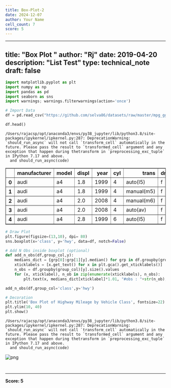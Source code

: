 ```yaml
---
title: Box-Plot-2
date: 2024-12-07
author: Your Name
cell_count: 7
score: 5
---
```


---
title: "Box Plot "
author: "Rj"
date: 2019-04-20
description: "List Test"
type: technical_note
draft: false
---

```python
import matplotlib.pyplot as plt
import numpy as np
import pandas as pd
import seaborn as sns
import warnings; warnings.filterwarnings(action='once')
```


```python
# Import Data
df = pd.read_csv("https://github.com/selva86/datasets/raw/master/mpg_ggplot2.csv")
```


```python
df.head()
```

    /Users/rajacsp/opt/anaconda3/envs/py38_jupyter/lib/python3.8/site-packages/ipykernel/ipkernel.py:287: DeprecationWarning: `should_run_async` will not call `transform_cell` automatically in the future. Please pass the result to `transformed_cell` argument and any exception that happen during thetransform in `preprocessing_exc_tuple` in IPython 7.17 and above.
      and should_run_async(code)





<div>
<style scoped>
    .dataframe tbody tr th:only-of-type {
        vertical-align: middle;
    }

    .dataframe tbody tr th {
        vertical-align: top;
    }

    .dataframe thead th {
        text-align: right;
    }
</style>
<table border="1" class="dataframe">
  <thead>
    <tr style="text-align: right;">
      <th></th>
      <th>manufacturer</th>
      <th>model</th>
      <th>displ</th>
      <th>year</th>
      <th>cyl</th>
      <th>trans</th>
      <th>drv</th>
      <th>cty</th>
      <th>hwy</th>
      <th>fl</th>
      <th>class</th>
    </tr>
  </thead>
  <tbody>
    <tr>
      <th>0</th>
      <td>audi</td>
      <td>a4</td>
      <td>1.8</td>
      <td>1999</td>
      <td>4</td>
      <td>auto(l5)</td>
      <td>f</td>
      <td>18</td>
      <td>29</td>
      <td>p</td>
      <td>compact</td>
    </tr>
    <tr>
      <th>1</th>
      <td>audi</td>
      <td>a4</td>
      <td>1.8</td>
      <td>1999</td>
      <td>4</td>
      <td>manual(m5)</td>
      <td>f</td>
      <td>21</td>
      <td>29</td>
      <td>p</td>
      <td>compact</td>
    </tr>
    <tr>
      <th>2</th>
      <td>audi</td>
      <td>a4</td>
      <td>2.0</td>
      <td>2008</td>
      <td>4</td>
      <td>manual(m6)</td>
      <td>f</td>
      <td>20</td>
      <td>31</td>
      <td>p</td>
      <td>compact</td>
    </tr>
    <tr>
      <th>3</th>
      <td>audi</td>
      <td>a4</td>
      <td>2.0</td>
      <td>2008</td>
      <td>4</td>
      <td>auto(av)</td>
      <td>f</td>
      <td>21</td>
      <td>30</td>
      <td>p</td>
      <td>compact</td>
    </tr>
    <tr>
      <th>4</th>
      <td>audi</td>
      <td>a4</td>
      <td>2.8</td>
      <td>1999</td>
      <td>6</td>
      <td>auto(l5)</td>
      <td>f</td>
      <td>16</td>
      <td>26</td>
      <td>p</td>
      <td>compact</td>
    </tr>
  </tbody>
</table>
</div>




```python
# Draw Plot
plt.figure(figsize=(13,10), dpi= 80)
sns.boxplot(x='class', y='hwy', data=df, notch=False)

# Add N Obs inside boxplot (optional)
def add_n_obs(df,group_col,y):
    medians_dict = {grp[0]:grp[1][y].median() for grp in df.groupby(group_col)}
    xticklabels = [x.get_text() for x in plt.gca().get_xticklabels()]
    n_obs = df.groupby(group_col)[y].size().values
    for (x, xticklabel), n_ob in zip(enumerate(xticklabels), n_obs):
        plt.text(x, medians_dict[xticklabel]*1.01, "#obs : "+str(n_ob), horizontalalignment='center', fontdict={'size':14}, color='white')

add_n_obs(df,group_col='class',y='hwy')    

# Decoration
plt.title('Box Plot of Highway Mileage by Vehicle Class', fontsize=22)
plt.ylim(10, 40)
plt.show()
```

    /Users/rajacsp/opt/anaconda3/envs/py38_jupyter/lib/python3.8/site-packages/ipykernel/ipkernel.py:287: DeprecationWarning: `should_run_async` will not call `transform_cell` automatically in the future. Please pass the result to `transformed_cell` argument and any exception that happen during thetransform in `preprocessing_exc_tuple` in IPython 7.17 and above.
      and should_run_async(code)



    
![png](/mlnotes/images/box-plot-2_4_1.png)
    



```python

```


```python

```


---
**Score: 5**